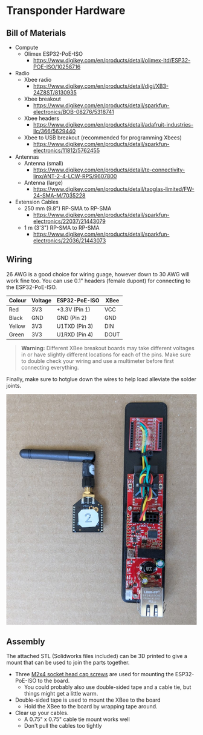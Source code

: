 
# Transponder Hardware

## Bill of Materials
- Compute
  - Olimex ESP32-PoE-ISO
    - https://www.digikey.com/en/products/detail/olimex-ltd/ESP32-POE-ISO/10258716
- Radio
  - Xbee radio
    - https://www.digikey.com/en/products/detail/digi/XB3-24Z8ST/8130935
  - Xbee breakout
    - https://www.digikey.com/en/products/detail/sparkfun-electronics/BOB-08276/5318741
  - Xbee headers
    - https://www.digikey.com/en/products/detail/adafruit-industries-llc/366/5629440
  - Xbee to USB breakout (recommended for programming Xbees)
    - https://www.digikey.com/en/products/detail/sparkfun-electronics/11812/5762455
- Antennas
  - Antenna (small)
    - https://www.digikey.com/en/products/detail/te-connectivity-linx/ANT-2-4-LCW-RPS/9607800
  - Antenna (large)
    - https://www.digikey.com/en/products/detail/taoglas-limited/FW-24-SMA-M/7035228
- Extension Cables
  - 250 mm (9.8") RP-SMA to RP-SMA
    - https://www.digikey.com/en/products/detail/sparkfun-electronics/22037/21443079
  - 1 m (3'3") RP-SMA to RP-SMA
    - https://www.digikey.com/en/products/detail/sparkfun-electronics/22036/21443073


## Wiring
26 AWG is a good choice for wiring guage, however down to 30 AWG will work fine too.
You can use 0.1" headers (female dupont) for connecting to the ESP32-PoE-ISO.

| Colour  | Voltage | ESP32-PoE-ISO   | XBee |
| ------- | ------- | --------------- | ---- |
| Red     | 3V3     | +3.3V (Pin 1)   | VCC  |
| Black   | GND     | GND (Pin 2)     | GND  |
| Yellow  | 3V3     | U1TXD (Pin 3)   | DIN  |
| Green   | 3V3     | U1RXD (Pin 4)   | DOUT |

> **Warning:** Different XBee breakout boards may take different voltages in or have slightly different locations for each of the pins.
Make sure to double check your wiring and use a multimeter before first connecting everything.

Finally, make sure to hotglue down the wires to help load alleviate the solder joints.

![wiring](wiring.jpg)

## Assembly
The attached STL (Solidworks files included) can be 3D printed to give a mount that can be used to join the parts together.
- Three [M2x4 socket head cap screws](https://www.mcmaster.com/91292A004/) are used for mounting the ESP32-PoE-ISO to the board.
  - You could probably also use double-sided tape and a cable tie, but things might get a little warm.
- Double-sided tape is used to mount the XBee to the board
  - Hold the XBee to the board by wrapping tape around.
- Clear up your cables.
  - A 0.75" x 0.75" cable tie mount works well
  - Don't pull the cables too tightly
